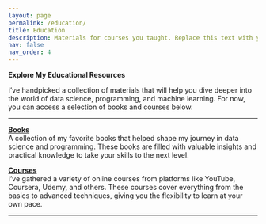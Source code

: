 ```yaml
---
layout: page
permalink: /education/
title: Education
description: Materials for courses you taught. Replace this text with your description.
nav: false
nav_order: 4
---
```

**Explore My Educational Resources**

I’ve handpicked a collection of materials that will help you dive deeper into the world of data science, programming, and machine learning. For now, you can access a selection of books and courses below.  

---

**[Books](#)**  
A collection of my favorite books that helped shape my journey in data science and programming. These books are filled with valuable insights and practical knowledge to take your skills to the next level.  

**[Courses](#)**  
I’ve gathered a variety of online courses from platforms like YouTube, Coursera, Udemy, and others. These courses cover everything from the basics to advanced techniques, giving you the flexibility to learn at your own pace.

---

<!-- ---

For now, this page is assumed to be a static description of your courses. You can convert it to a collection similar to `_projects/` so that you can have a dedicated page for each course.

Organize your courses by years, topics, or universities, however you like! -->
